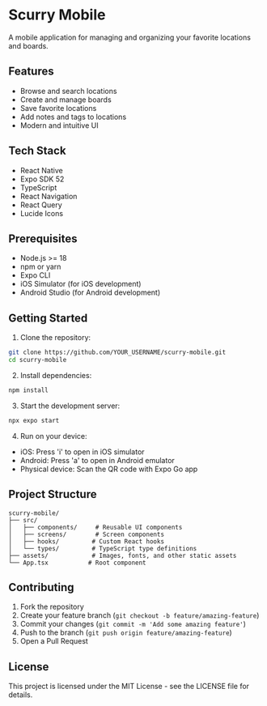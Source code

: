 # Scurry Mobile

A mobile application for managing and organizing your favorite locations and boards.

## Features

- Browse and search locations
- Create and manage boards
- Save favorite locations
- Add notes and tags to locations
- Modern and intuitive UI

## Tech Stack

- React Native
- Expo SDK 52
- TypeScript
- React Navigation
- React Query
- Lucide Icons

## Prerequisites

- Node.js >= 18
- npm or yarn
- Expo CLI
- iOS Simulator (for iOS development)
- Android Studio (for Android development)

## Getting Started

1. Clone the repository:
```bash
git clone https://github.com/YOUR_USERNAME/scurry-mobile.git
cd scurry-mobile
```

2. Install dependencies:
```bash
npm install
```

3. Start the development server:
```bash
npx expo start
```

4. Run on your device:
- iOS: Press 'i' to open in iOS simulator
- Android: Press 'a' to open in Android emulator
- Physical device: Scan the QR code with Expo Go app

## Project Structure

```
scurry-mobile/
├── src/
│   ├── components/     # Reusable UI components
│   ├── screens/        # Screen components
│   ├── hooks/         # Custom React hooks
│   └── types/         # TypeScript type definitions
├── assets/            # Images, fonts, and other static assets
└── App.tsx           # Root component
```

## Contributing

1. Fork the repository
2. Create your feature branch (`git checkout -b feature/amazing-feature`)
3. Commit your changes (`git commit -m 'Add some amazing feature'`)
4. Push to the branch (`git push origin feature/amazing-feature`)
5. Open a Pull Request

## License

This project is licensed under the MIT License - see the LICENSE file for details.
